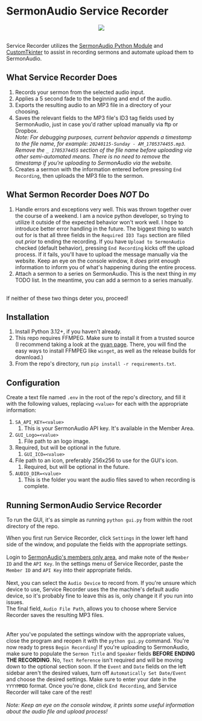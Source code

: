 # SermonAudio Service Recorder

<center><img src=https://i.imgur.com/hKfOBGA.png)></center>
<br>

Service Recorder utilizes the [SermonAudio Python Module](https://pypi.org/project/sermonaudio/) and 
[CustomTkinter](https://customtkinter.tomschimansky.com/) to assist in recording sermons and automate upload them to SermonAudio.

## What Service Recorder Does

1. Records your sermon from the selected audio input.
1. Applies a 5 second fade to the beginning and end of the audio.
1. Exports the resulting audio to an MP3 file in a directory of your choosing.
1. Saves the relevant fields to the MP3 file's ID3 tag fields used by SermonAudio, just in case you'd rather upload manually 
via ftp or Dropbox.  
*Note: For debugging purposes, current behavior appends a timestamp to the file name, for example:
`20240115-Sunday - AM_1705374455.mp3`. Remove the `_ 1705374455` section of the file name before uploading via other
semi-automated means. There is no need to remove the timestamp if you're uploading to SermonAudio via the website.*
1. Creates a sermon with the information entered before pressing `End Recording`, then uploads the MP3 file to the sermon.

## What Sermon Recorder Does *NOT* Do

1. Handle errors and exceptions very well. This was thrown together over the course of a weekend. I am a novice python developer, 
so trying to utilize it outside of the expected behavior won't work well. I hope to introduce better error handling in the future. The biggest
thing to watch out for is that all three fields in the `Required ID3 Tags` section are filled out _prior_ to ending the recording.
If you have `Upload to SermonAudio` checked (default behavior), pressing `End Recording` kicks off the upload process.
If it fails, you'll have to upload the message manually via the website. Keep an eye on the console window, it *does* print
enough information to inform you of what's happening during the entire process.
1. Attach a sermon to a series on SermonAudio. This is the next thing in my TODO list. In the meantime, you can add a sermon
to a series manually.  
<br>  
If neither of these two things deter you, proceed!

## Installation
1. Install Python 3.12+, if you haven't already.  
1. This repo requires FFMPEG. Make sure to install it from a trusted source (I recommend taking a look at the [gyan page](https://www.gyan.dev/ffmpeg/builds/).
There, you will find the easy ways to install FFMPEG like `winget`, as well as the release builds for download.)
1. From the repo's directory, run `pip install -r requirements.txt`.  

## Configuration
Create a text file named `.env` in the root of the repo's directory, and fill it with the following values, replacing `<value>` for each with the appropriate information:  
1. `SA_API_KEY=<value>`  
   1. This is your SermonAudio API key. It's available in the Member Area.  
1. `GUI_Logo=<value>`  
   1. File path to an logo image.  
1. Required, but will be optional in the future.  
   1. `GUI_ICO=<value>`  
1. File path to an icon, preferably 256x256 to use for the GUI's icon.
   1. Required, but will be optional in the future.  
1. `AUDIO_DIR=<value>`  
   1. This is the folder you want the audio files saved to when recording is complete.  

## Running SermonAudio Service Recorder
To run the GUI, it's as simple as running `python gui.py` from within the root directory of the repo.

When you first run Service Recorder, click `Settings` in the lower left hand side of the window, and populate
the fields with the appropriate settings.
<br><br>
Login to [SermonAudio's members only area](https://www.sermonaudio.com/members), and make note of the `Member ID` and the `API Key`.
In the settings menu of Service Recorder, paste the `Member ID` and `API Key` into their appropriate fields.
<br><br>
Next, you can select the `Audio Device` to record from. If you're unsure which device to use, Service Recorder uses the
the machine's default audio device, so it's probably fine to leave this as is, only change it if you run into issues.  
The final field, `Audio File Path`, allows you to choose where Service Recorder saves the resulting MP3 files.  
<br><br>
After you've populated the settings window with the appropriate values, close the program and reopen it with the
`python gui.py` command. You're now ready to press `Begin Recording`! If you're uploading to SermonAudio, make sure to populate the
`Sermon Title` and `Speaker` fields **BEFORE ENDING THE RECORDING**. No, `Text Reference` isn't required and will be
moving down to the optional section soon. If the `Event` and `Date` fields on the left sidebar aren't the desired
values, turn off `Automatically Set Date/Event` and choose the desired settings. Make sure to enter your date in
the `YYYYMMDD` format. Once you're done, click `End Recording`, and Service Recorder will take care of the rest!
<br><br>
*Note: Keep an eye on the console window, it prints some useful information about the audio file and upload process!*
